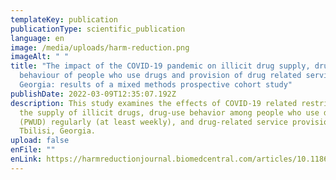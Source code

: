 ```yaml
---
templateKey: publication
publicationType: scientific_publication
language: en
image: /media/uploads/harm-reduction.png
imageAlt: " "
title: "The impact of the COVID-19 pandemic on illicit drug supply, drug-related
  behaviour of people who use drugs and provision of drug related services in
  Georgia: results of a mixed methods prospective cohort study"
publishDate: 2022-03-09T12:35:07.192Z
description: This study examines the effects of COVID-19 related restrictions on
  the supply of illicit drugs, drug-use behavior among people who use drugs
  (PWUD) regularly (at least weekly), and drug-related service provision in
  Tbilisi, Georgia.
upload: false
enFile: ""
enLink: https://harmreductionjournal.biomedcentral.com/articles/10.1186/s12954-022-00601-z
---
```

